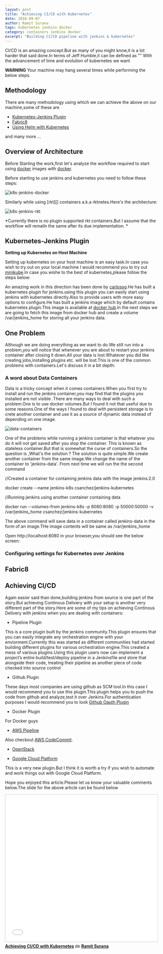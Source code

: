 ```yaml
---
layout: post
title: "Achieving CI/CD with Kubernetes"
date: 2016-09-07
author: Ramit Surana
tags: kubernetes jenkins docker
category: containers jenkins docker
excerpt: "Building CI/CD pipeline with jenkins & kubernetes"
---
```


CI/CD is an amazing concept.But as many of you might know,it is a lot harder that said done.In terms of Jeff Humble,it can be defined as
""
With the advancement of time and evolution of kubernetes we want 

**WARNING** Your machine may hang several times while performing the below steps.

## Methodology

There are many methodology using which we can achieve the above on our machine,some of these are

* [Kubernetes-Jenkins Plugin](#kubernetes-jenkins-plugin)
* [Fabric8](#fabric8)
* [Using Helm with Kubernetes](https://medium.com/@thepauleh/scalable-jenkins-with-helm-and-kubernetes-207df883ac9a)

and many more ...

## Overview of Architecture

Before Starting the work,first let's analyze the workflow required to start  using [docker][6] images with [docker][6].


Before starting to use jenkins and kubernetes you need to follow these steps:

![k8s-jenkins-docker](https://cloud.githubusercontent.com/assets/8342133/16848715/ba1473ea-4a14-11e6-99c2-cf8899c351a9.png)


Similarly while using [rkt][] containers a.k.a rktnetes.Here's the architecture:

![k8s-jenkins-rkt](https://cloud.githubusercontent.com/assets/8342133/16848756/ef5afe52-4a14-11e6-8723-a251b0b5c675.png)

*Currently there is no plugin supported rkt containers.But I assume that the workflow will remailn the same after its due implementation. * 

## Kubernetes-Jenkins Plugin

**Setting up Kubernetes on Host Machine**

Setting up kubernetes on your host machine is an easy task.In case you wish to try out on your local machine I would recommend you to try out [minikube][8].In case you wishe to the best of kubernetes,please follow the steps below:

<script src="https://gist.github.com/ramitsurana/21a137d1007980cadb98253b43a35ead.js"></script>

An amazing work in this direction has been done by [carlossg]().He has built a kubernetes plugin for jenkins.using this plugin you can easily start using jenkins with kubernetes directly.Also to provide users with more easy options to configure.He has built a jenkins image which by default contains kubernetes plugin.This image is available at [docker hub]().In the next steps we are going to fetch this image from docker hub and create a volume /var/jenkins_home for storing all your jenkins data.

## One Problem

Although we are doing everything as we want to do.We still run into a problem,you will notice that whenever you are about to restart your jenkins container after closing it down.All your data is lost.Whatever you did like creating jobs,installing plugins etc. will be lost.This is one of the common problems with containers.Let's discuss it in a bit depth:

### A word about Data Containers

Data is a tricky concept when it comes containers.When you first try to install and run the jenkins container,you may find that the plugins you installed are not visible .There are many ways to deal with such a problem.One is to use docker volumes.But I found it not that useful due to some reasons.One of the ways I found to deal with persistent storage is to crete another container and use it as a source of dynamic data instead of depending on one image.

![data-containers](https://cloud.githubusercontent.com/assets/8342133/16850837/6f36ca6c-4a1e-11e6-89ec-366e314fff3e.png)

One of the problems while running a jenkins container is that whatever you do it will not get saved after you stop the container.
This is known as stateless container.But that is somewhat the curse of containers.So the question is ,What's the solution ?
The solution is quite simple.We create another container from the same image.We change the name of the container to 'jenkins-data'.
From next time we will run the the second command

//Created a container for containing jenkins data with the image jenkins:2.0

docker create --name jenkins-k8s csanchez/jenkins-kubernetes

//Running jenkins using another container containing data

docker run --volumes-from jenkins-k8s -p 8080:8080 -p 50000:50000 -v /var/jenkins_home csanchez/jenkins-kubernetes

The above command will save data in a container called jenkins-data in the form of an image.THe image contents will be same as /var/jenkins_home

Open http://localhost:8080 in your browser,you should see the below screen:


### Configuring settings for Kubernetes over Jenkins

 

## Fabric8




## Achieving CI/CD 

Again easier said than done,building jenkins from source is one part of the story.But achieving Continous Delivery with your setup is another very different part of the story.Here are some of my tips on achieving Continous Delivery with jenkins when you are dealing with containers:

* Pipeline Plugin

This is a core plugin built by the jenkins community.This plugin ensures that you can easily integrate any orchestration engine with your enviorment.Currently this was started as different communities had started building different plugins for various orchestration engine.This created a mess of various plugins.Using this plugin users now can implement a project’s entire build/test/deploy pipeline in a Jenkinsfile and store that alongside their code, treating their pipeline as another piece of code checked into source control

* Github Plugin

These days most companies are using github as SCM tool.In this case I would recommend you to use this plugin.This plugin helps you to push the code from github and analyze,test it over Jenkins.For authentication purposes I would recommend you to look [Github Oauth Plugin](https://wiki.jenkins-ci.org/display/JENKINS/GitHub+OAuth+Plugin)

* Docker Plugin

For Docker guys 

* [AWS Pipeline](https://wiki.jenkins-ci.org/display/JENKINS/AWS+CodePipeline+Plugin)

Also checkout [AWS CodeCommit](https://wiki.jenkins-ci.org/display/JENKINS/CodeCommit+URL+Helper).

* [OpenStack](https://wiki.jenkins-ci.org/display/JENKINS/Openstack+Cloud+Plugin)

* [Google Cloud Platform](https://wiki.jenkins-ci.org/display/JENKINS/Google+Deployment+Manager+Plugin)

This is a very new plugin.But I think it is worth a try if you wish to automate and work things out with Google Cloud Platform.


Hope you enjoyed this article.Please let us know your valuable comments below.The slide for the above article can be found below

<iframe src="//www.slideshare.net/slideshow/embed_code/key/D66umPt8TAvYdD" width="595" height="485" frameborder="0" marginwidth="0" marginheight="0" scrolling="no" style="border:1px solid #CCC; border-width:1px; margin-bottom:5px; max-width: 100%;" allowfullscreen> </iframe> <div style="margin-bottom:5px"> <strong> <a href="//www.slideshare.net/ramitsurana/achieving-cicd-with-kubernetes" title="Achieving CI/CD with Kubernetes" target="_blank">Achieving CI/CD with Kubernetes</a> </strong> de <strong><a href="//www.slideshare.net/ramitsurana" target="_blank">Ramit Surana</a></strong> </div>


  [1]: http://theremotelab.com
  [2]: https://www.linkedin.com/company/the-remote-lab
  [3]: https://www.facebook.com/TheRemoteLab
  [4]: https://github.com/TheRemoteLab
  [5]: https://twitter.com/TheRemoteLab
  [6]: http://docker.com
  [7]: https://jenkins.io
  [8]: http://github.com/kubernetes/minikube
  [9]: http://coreos.com/rkt
  [10]: https://github.com/	

